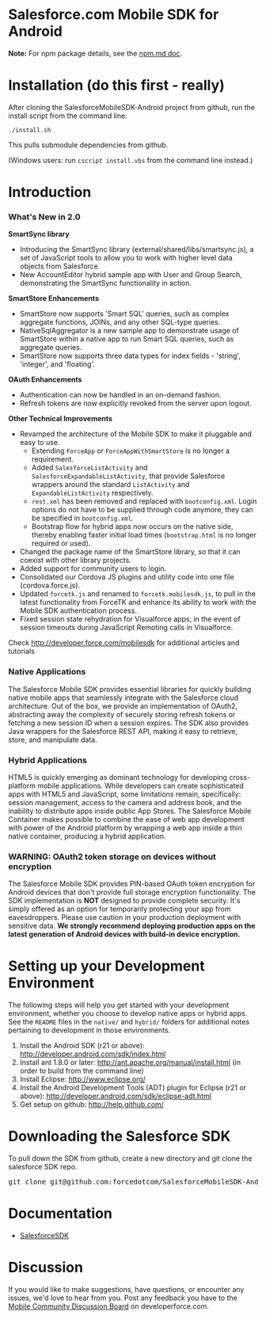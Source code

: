 # Salesforce.com Mobile SDK for Android

**Note:** For npm package details, see the [npm.md doc](https://github.com/forcedotcom/SalesforceMobileSDK-Android/blob/master/npm.md).

Installation (do this first - really)
==
After cloning the SalesforceMobileSDK-Android project from github, run the install script from the command line:

`./install.sh`

This pulls submodule dependencies from github.

(Windows users: run `cscript install.vbs` from the command line instead.)

Introduction
==

### What's New in 2.0

**SmartSync library**
- Introducing the SmartSync library (external/shared/libs/smartsync.js), a set of JavaScript tools to allow you to work with higher level data objects from Salesforce.
- New AccountEditor hybrid sample app with User and Group Search, demonstrating the SmartSync functionality in action.

**SmartStore Enhancements**
- SmartStore now supports 'Smart SQL' queries, such as complex aggregate functions, JOINs, and any other SQL-type queries.
- NativeSqlAggregator is a new sample app to demonstrate usage of SmartStore within a native app to run Smart SQL queries, such as aggregate queries.
- SmartStore now supports three data types for index fields - 'string', 'integer', and 'floating'.

**OAuth Enhancements**
- Authentication can now be handled in an on-demand fashion.
- Refresh tokens are now explicitly revoked from the server upon logout.

**Other Technical Improvements**
- Revamped the architecture of the Mobile SDK to make it pluggable and easy to use.
	- Extending `ForceApp` or `ForceAppWithSmartStore` is no longer a requirement.
	- Added `SalesforceListActivity` and `SalesforceExpandableListActivity`, that provide Salesforce wrappers around the standard `ListActivity` and `ExpandableListActivity` respectively.
	- `rest.xml` has been removed and replaced with `bootconfig.xml`. Login options do not have to be supplied through code anymore, they can be specified in `bootconfig.xml`.
	- Bootstrap flow for hybrid apps now occurs on the native side, thereby enabling faster initial load times (`bootstrap.html` is no longer required or used).
- Changed the package name of the SmartStore library, so that it can coexist with other library projects.
- Added support for community users to login.
- Consolidated our Cordova JS plugins and utility code into one file (cordova.force.js).
- Updated `forcetk.js` and renamed to `forcetk.mobilesdk.js`, to pull in the latest functionality from ForceTK and enhance its ability to work with the Mobile SDK authentication process.
- Fixed session state rehydration for Visualforce apps, in the event of session timeouts during JavaScript Remoting calls in Visualforce.

Check http://developer.force.com/mobilesdk for additional articles and tutorials

### Native Applications
The Salesforce Mobile SDK provides essential libraries for quickly building native mobile apps that seamlessly integrate with the Salesforce cloud architecture.  Out of the box, we provide an implementation of OAuth2, abstracting away the complexity of securely storing refresh tokens or fetching a new session ID when a session expires. The SDK also provides Java wrappers for the Salesforce REST API, making it easy to retrieve, store, and manipulate data.

### Hybrid Applications
HTML5 is quickly emerging as dominant technology for developing cross-platform mobile applications. While developers can create sophisticated apps with HTML5 and JavaScript, some limitations remain, specifically: session management, access to the camera and address book, and the inability to distribute apps inside public App Stores. The Salesforce Mobile Container makes possible to combine the ease of web app development with power of the Android platform by wrapping a web app inside a thin native container, producing a hybrid application.

### WARNING: OAuth2 token storage on devices without encryption
The Salesforce Mobile SDK provides PIN-based OAuth token encryption for Android devices that don't provide full storage encryption functionality.  The SDK implementation is **NOT** designed to provide complete security. It's simply offered as an option for temporarily protecting your app from eavesdroppers. Please use caution in your production deployment with sensitive data. **We strongly recommend deploying production apps on the latest generation of Android devices with build-in device encryption.**

Setting up your Development Environment
==

The following steps will help you get started with your development environment, whether you choose to develop native apps or hybrid apps. See the `README` files in the `native/` and `hybrid/` folders for additional notes pertaining to development in those environments.

1. Install the Android SDK (r21 or above): http://developer.android.com/sdk/index.html
2. Install ant 1.8.0 or later: http://ant.apache.org/manual/install.html (in order to build from the command line)
3. Install Eclipse: http://www.eclipse.org/
4. Install the Android Development Tools (ADT) plugin for Eclipse (r21 or above): http://developer.android.com/sdk/eclipse-adt.html
5. Get setup on github: http://help.github.com/

Downloading the Salesforce SDK
==

To pull down the SDK from github, create a new directory and git clone the salesforce SDK repo.
<pre>
git clone git@github.com:forcedotcom/SalesforceMobileSDK-Android.git
</pre>

Documentation
==

* [SalesforceSDK](http://forcedotcom.github.com/SalesforceMobileSDK-Android/index.html)

Discussion
==

If you would like to make suggestions, have questions, or encounter any issues, we'd love to hear from you.  Post any feedback you have to the [Mobile Community Discussion Board](http://boards.developerforce.com/t5/Mobile/bd-p/mobile) on developerforce.com.
